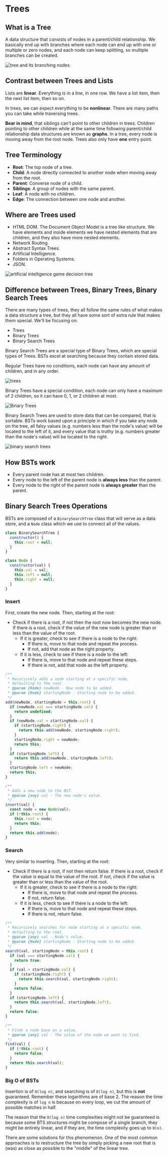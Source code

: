 # Trees

## What is a Tree

A data structure that consists of nodes in a parent/child relationship. We basically end up with branches where each node can end up with one or multiple or zero nodes, and each node can keep splitting, so multiple branches can be created.

![tree and its branching nodes](https://github.com/rmolinamir/algorithms-and-data-structures/blob/master/21.%20Trees/images/Tree-and%20its%20branching%20Nodes_tree%20and%20its%20branching%20nodes.png?raw=true "Tree and its branching Nodes")

## Contrast between Trees and Lists

Lists are **linear**. Everything is in a line, in one row. We have a list item, then the next list item, then so on.

In trees, we can expect everything to be **nonlinear**. There are many paths you can take while traversing trees.

**Bear in mind**, that siblings can't point to other children in trees. Children pointing to other children while at the same time following parent/child relationship data structures are known as **graphs**. In a tree, every node is moving away from the root node. Trees also only have **one** entry point.

## Tree Terminology

- **Root**: The top node of a tree.
- **Child**: A node directly connected to another node when moving away from the root.
- **Parent**: Converse node of a child.
- **Siblings**: A group of nodes with the same parent.
- **Leaf**: A node with no children.
- **Edge**: The connection between one node and another.

## Where are Trees used

- HTML DOM. The Document Object Model is a tree like structure. We have elements and inside elements we have nested elements that are children, and they also have more nested elements.
- Network Routing.
- Abstract Syntax Trees.
- Artificial Intelligence.
- Folders in Operating Systems.
- JSON.

![artificial intelligence game decision tree](https://i.imgur.com/XPbr4k8.png "Artificial Intelligence Game Decision Tree")

## Difference between Trees, Binary Trees, Binary Search Trees

There are many types of trees, they all follow the same rules of what makes a data structure a tree, but they all have some sort of extra rule that makes them special. We'll be focusing on:

- Trees
- Binary Trees
- Binary Search Trees

Binary Search Trees are a special type of Binary Trees, which are special types of Trees. BSTs excel at searching because they contain stored data.

Regular Trees have no conditions, each node can have any amount of children, and in any order.

![trees](https://i.imgur.com/zBnZQTn.png "Trees")

Binary Trees have a special condition, each node can only have a maximum of 2 children, so it can have 0, 1, or 2 children at most.

![Binary Trees](https://i.imgur.com/NGbFu31.png "Binary Trees")

Binary Search Trees are used to store data that can be compared, that is sortable. BSTs work based upon a principle in which if you take any node on the tree, all falsy values (e.g. numbers less than the node's value) will be located to the left of it, and every value that is truthy (e.g. numbers greater than the node's value) will be located to the right.

![binary search trees](https://i.imgur.com/269UoAf.png "Binary Search Trees")

## How BSTs work

- Every parent node has at most two children.
- Every node to the left of the parent node is **always less** than the parent.
- Every node to the right of the parent node is **always greater** than the parent.

## Binary Search Trees Operations

BSTs are composed of a `BinarySearchTree` class that will serve as a data store, and a `Node` class which we use to connect all of the values.

```js
class BinarySearchTree {
  constructor() {
    this.root = null;
  }
}

class Node {
  constructor(val) {
    this.val = val;
    this.left = null;
    this.right = null;
  }
}
```

### Insert

First, create the new node. Then, starting at the root:

- Check if there is a root, if not then the root now becomes the new node. If there is a root, check if the value of the new node is greater than or less than the value of the root.
  - If it is greater, check to see if there is a node to the right:
    - If there is, move to that node and repeat the process.
    - If not, add that node as the right property.
  - If it is less, check to see if there is a node to the left:
    - If there is, move to that node and repeat these steps.
    - If there is not, add that node as the left property.

```js
/**
 * Recursively adds a node starting at a specific node,
 * defaulting to the root.
 * @param {Node} newNode - New node to be added.
 * @param {Node} startingNode - Starting node to be added.
 */
add(newNode, startingNode = this.root) {
  if (newNode.val === startingNode.val) {
    return undefined;
  }
  if (newNode.val > startingNode.val) {
    if (startingNode.right) {
      return this.add(newNode, startingNode.right);
    }
    startingNode.right = newNode;
    return this;
  }
  if (startingNode.left) {
    return this.add(newNode, startingNode.left);
  }
  startingNode.left = newNode;
  return this;
}

/**
 * Adds a new node to the BST.
 * @param {any} val - The new node's value.
 */
insert(val) {
  const node = new Node(val);
  if (!this.root) {
    this.root = node;
    return this;
  }
  return this.add(node);
}
```

### Search

Very similar to inserting. Then, starting at the root:

- Check if there is a root, if not then return false. If there is a root, check if the value is equal to the value of the root. If not, check if the value is greater than or less than the value of the root.
  - If it is greater, check to see if there is a node to the right:
    - If there is, move to that node and repeat the process.
    - If not, return false.
  - If it is less, check to see if there is a node to the left:
    - If there is, move to that node and repeat these steps.
    - If there is not, return false.

```js
/**
 * Recursively searches for node starting at a specific node,
 * defaulting to the root.
 * @param {any} val - Node's value.
 * @param {Node} startingNode - Starting node to be added.
 */
search(val, startingNode = this.root) {
  if (val === startingNode.val) {
    return true;
  }
  if (val > startingNode.val) {
    if (startingNode.right) {
      return this.search(val, startingNode.right);
    }
    return false;
  }
  if (startingNode.left) {
    return this.search(val, startingNode.left);
  }
  return false;
}

/**
 * Finds a node base on a value.
 * @param {any} val - The value of the node we want to find.
 */
find(val) {
  if (!this.root) {
    return false;
  }
  return this.search(val);
}
```

### Big O of BSTs

Insertion is of `O(log n)`, and searching is of `O(log n)`, but this is **not** guaranteed. Remember these logarithms are of base 2. The reason the time complexity is of `log n` is because on every loop, we cut the amount of possible matches in half.

The reason that the `O(log n)` time complexities might not be guaranteed is because some BTS structures might be compose of a single branch, they might be entirely linear, and if they are, the time complexity goes up to `O(n)`.

There are some solutions for this phenomenon. One of the most common approaches is to restructure the tree by simply picking a new root that is (was) as close as possible to the "middle" of the linear tree.
